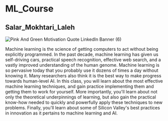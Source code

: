 # ML_Course

## Salar_Mokhtari_Laleh 

![Pink And Green Motivation Quote LinkedIn Banner (6)](https://user-images.githubusercontent.com/75142232/156870598-6e98f110-dd09-408a-923c-0509c0edc9df.png)



Machine learning is the science of getting computers to act without being explicitly programmed. In the past decade, machine learning has given us self-driving cars, practical speech recognition, effective web search, and a vastly improved understanding of the human genome. Machine learning is so pervasive today that you probably use it dozens of times a day without knowing it. Many researchers also think it is the best way to make progress towards human-level AI. In this class, you will learn about the most effective machine learning techniques, and gain practice implementing them and getting them to work for yourself. More importantly, you'll learn about not only the theoretical underpinnings of learning, but also gain the practical know-how needed to quickly and powerfully apply these techniques to new problems. Finally, you'll learn about some of Silicon Valley's best practices in innovation as it pertains to machine learning and AI.
